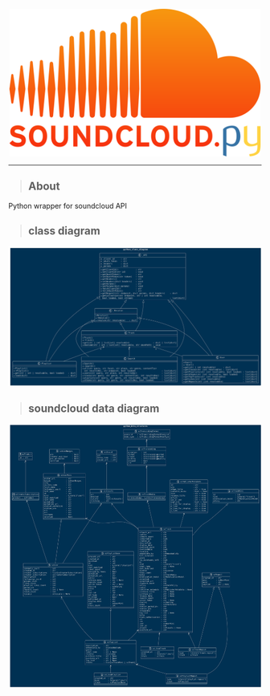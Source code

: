
<p align="center">
  <img src="docs/img/ScPyLogo.png" width="500"/>
</p>

---

> ## About

Python wrapper for soundcloud API


> ## class diagram

<p align="center">
  <img src="docs/img/scDiagram.png" width=""/>
</p>

> ## soundcloud data diagram
>
> <p align="center">
  <img src="docs/img/dataDiagram.png" width=""/>
</p>
